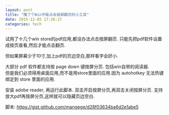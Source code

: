 ```yaml
---
layout: post
title: "撸了个Win平板点击按屏翻页的小工具"
date: 2015-12-05 17:26:27
categories: tech
---
```


试用了十几个win store的pdf应用,都没办法点击按屏翻页.
只能先把pdf软件设置成按页查看,然后才能点击翻页.

但如果屏幕少于10寸,加上pdf的页边空白,那样看字会好小.

大部分 pdf 软件都支持按 page down 键按屏分页. 包括win自带的阅读器.  
但是我们必须得用桌面应用,而不是用store里面的应用.因为 autohotkey 无法热键绑定到 store 里面的应用.

安装 adobe reader, 再运行此脚本.
双击开启按屏分页,再双击关闭按屏分页.
支持放大pdf再按屏分页,这样就可以隐藏页边空白.

脚本: https://gist.github.com/mangege/d28f03634ba6d2e1abe5
